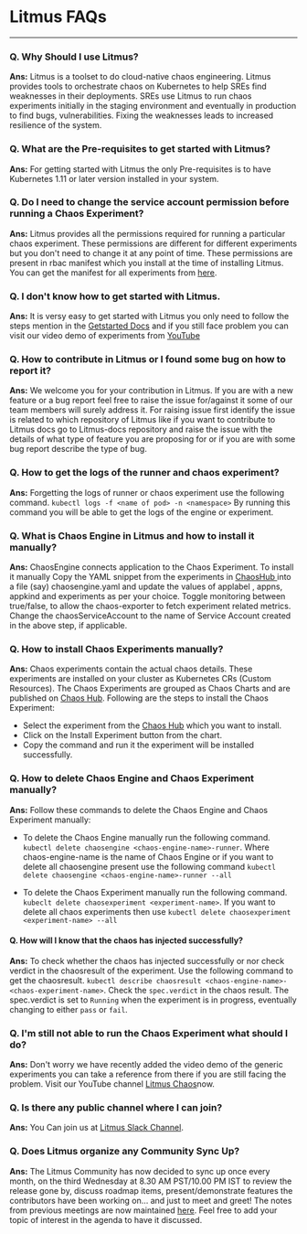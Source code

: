 # Litmus FAQs
---
### Q. Why Should I use Litmus?

<b>Ans:</b> Litmus is a toolset to do cloud-native chaos engineering. Litmus provides tools to orchestrate chaos on Kubernetes to help SREs find weaknesses in their deployments. SREs use Litmus to run chaos experiments initially in the staging environment and eventually in production to find bugs, vulnerabilities. Fixing the weaknesses leads to increased resilience of the system.

### Q. What are the Pre-requisites to get started with Litmus?

<b>Ans:</b> For getting started with Litmus the only Pre-requisites is to have Kubernetes 1.11 or later version installed in your system.

### Q. Do I need to change the service account permission before running a Chaos Experiment?

<b>Ans:</b> Litmus provides all the permissions required for running a particular chaos experiment. These permissions are different for different experiments but you don't need to change it at any point of time. These permissions are present in rbac manifest which you install at the time of installing Litmus. You can get the manifest for all experiments from <a href="https://docs.Litmuschaos.io/docs/chaoshub/">here</a>.

### Q. I don't know how to get started with Litmus.

<b>Ans:</b> It is versy easy to get started with Litmus you only need to follow the steps mention in the <a href="https://docs.Litmuschaos.io/docs/getstarted/">Getstarted Docs</a> and if you still face problem you can visit our video demo of experiments from <a href="https://www.youtube.com/channel/UCa57PMqmz_j0wnteRa9nCaw">YouTube</a> 

### Q. How to contribute in Litmus or I found some bug on how to report it?

<b>Ans:</b> We welcome you for your contribution in Litmus. If you are with a new feature or a bug report feel free to raise the issue for/against it some of our team members will surely address it. For raising issue first identify the issue is related to which repository of Litmus like if you want to contribute to Litmus docs go to Litmus-docs repository and raise the issue with the details of what type of feature you are proposing for or if you are with some bug report describe the type of bug.

### Q. How to get the logs of the runner and chaos experiment?

<b>Ans:</b> Forgetting the logs of runner or chaos experiment use the following command.
`kubectl logs -f <name of pod> -n <namespace>`
By running this command you will be able to get the logs of the engine or experiment.

### Q. What is Chaos Engine in Litmus and how to install it manually?

<b>Ans:</b> ChaosEngine connects application to the Chaos Experiment. To install it manually Copy the YAML snippet from the experiments in <a href="https://docs.Litmuschaos.io/docs/chaoshub/">ChaosHub </a> into a file (say) chaosengine.yaml and update the values of applabel , appns, appkind and experiments as per your choice. Toggle monitoring between true/false, to allow the chaos-exporter to fetch experiment related metrics. Change the chaosServiceAccount to the name of Service Account created in the above step, if applicable.

### Q. How to install Chaos Experiments manually?

<b>Ans:</b> Chaos experiments contain the actual chaos details. These experiments are installed on your cluster as Kubernetes CRs (Custom Resources). The Chaos Experiments are grouped as Chaos Charts and are published on <a href="https://hub.Litmuschaos.io/">Chaos Hub</a>.
Following are the steps to install the Chaos Experiment:
- Select the experiment from the <a href="https://hub.Litmuschaos.io/">Chaos Hub</a> which you want to install.
- Click on the Install Experiment button from the chart.
- Copy the command and run it the experiment will be installed successfully.

### Q. How to delete Chaos Engine and Chaos Experiment manually?

<b>Ans:</b> Follow these commands to delete the Chaos Engine and Chaos Experiment manually:
- To delete the Chaos Engine manually run the following command.
 `kubectl delete chaosengine <chaos-engine-name>-runner`.
 Where chaos-engine-name is the name of Chaos Engine or if you want to delete all chaosengine present use the following command 
 `kubectl delete chaosengine <chaos-engine-name>-runner --all`

- To delete the Chaos Experiment manually run the following command.
 `kubeclt delete chaosexperiment <experiment-name>`.
 If you want to delete all chaos experiments then use 
 `kubectl delete chaosexperiment <experiment-name> --all`

#### Q. How will I know that the chaos has injected successfully?

<b>Ans:</b> To check whether the chaos has injected successfully or nor check verdict in the chaosresult of the experiment. Use the following command to get the chaosresult.
`kubectl describe chaosresult <chaos-engine-name>-<chaos-experiment-name>`. Check the `spec.verdict` in the chaos result. The spec.verdict is set to `Running` when the experiment is in progress, eventually changing to either `pass` or `fail`.

### Q. I'm still not able to run the Chaos Experiment what should I do?

<b>Ans:</b> Don't worry we have recently added the video demo of the generic experiments you can take a reference from there if you are still facing the problem. Visit our YouTube channel <a href="https://www.youtube.com/channel/UCa57PMqmz_j0wnteRa9nCaw">Litmus Chaos</a>now.

### Q. Is there any public channel where I can join?

<b>Ans:</b> You Can join us at <a href="https://app.slack.com/client/T09NY5SBT/CNXNB0ZTN">Litmus Slack Channel</a>.

### Q. Does Litmus organize any Community Sync Up?

<b>Ans:</b> The Litmus Community has now decided to sync up once every month, on the third Wednesday at 8.30 AM PST/10.00 PM IST to review the release gone by, discuss roadmap items, present/demonstrate features the contributors have been working on… and just to meet and greet! The notes from previous meetings are now maintained <a href="https://hackmd.io/a4Zu_sH4TZGeih-xCimi3Q">here</a>. Feel free to add your topic of interest in the agenda to have it discussed.

